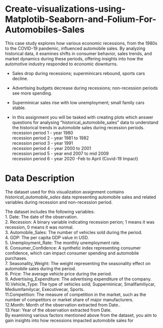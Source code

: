# Create-visualizations-using-Matplotib-Seaborn-and-Folium-For-Automobiles-Sales
This case study explores how various economic recessions, from the 1980s to the COVID-19 pandemic, influenced automobile sales. By analyzing historical data, it examines shifts in consumer behavior, sales trends, and market dynamics during these periods, offering insights into how the automotive industry responded to economic downturns.

- Sales drop during recessions; superminicars rebound, sports cars decline.
- Advertising budgets decrease during recessions; non-recession periods see more spending.
- Superminicar sales rise with low unemployment; small family cars stable.

- In this assignment you will be tasked with creating plots which answer questions for analysing "historical_automobile_sales" data to understand the historical trends in automobile sales during recession periods.<br>
recession period 1 - year 1980 <br>
recession period 2 - year 1981 to 1982<br>
recession period 3 - year 1991<br>
recession period 4 - year 2000 to 2001<br>
recession period 5 - year end 2007 to mid 2009<br>
recession period 6 - year 2020 -Feb to April (Covid-19 Impact)<br>

# Data Description

The dataset used for this visualization assignment contains *historical_automobile_sales* data representing automobile sales and related variables during recession and non-recession period. 

The dataset includes the following variables:
<br>1. Date: The date of the observation.
<br>2. Recession: A binary variable indicating recession perion; 1 means it was recession, 0 means it was normal.
<br>3. Automobile_Sales: The number of vehicles sold during the period.
<br>4. GDP: The per capita GDP value in USD.
<br>5. Unemployment_Rate: The monthly unemployment rate.
<br>6. Consumer_Confidence: A synthetic index representing consumer confidence, which can impact consumer spending and automobile purchases.
<br>7. Seasonality_Weight: The weight representing the seasonality effect on automobile sales during the period.
<br>8. Price: The average vehicle price during the period.
<br>9. Advertising_Expenditure: The advertising expenditure of the company.
<br>10.Vehicle_Type: The type of vehicles sold; Supperminicar, Smallfamiliycar,                 Mediumfamilycar, Executivecar, Sports.
<br>11.Competition: The measure of competition in the market, such as the number of competitors or market share of major manufacturers.
<br>12.Month: Month of the observation extracted from Date..
<br>13.Year: Year of the observation extracted from Date.
<br>
By examining various factors mentioned above from the dataset, you aim to gain insights into how recessions impacted automobile sales for 

